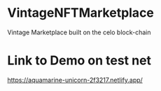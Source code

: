# VintageNFTMarketplace

Vintage Marketplace built on the celo block-chain

# Link to Demo on test net

https://aquamarine-unicorn-2f3217.netlify.app/
